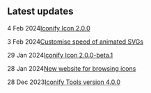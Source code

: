 <!-- DO NOT EDIT THIS COMPONENT IT IS AUTOGENERATED -->
## Latest updates

<div class="latest-news">
<p><span>4 Feb 2024</span><a href="/news/2024.html#icon-200">Iconify Icon 2.0.0</a></p>
<p><span>3 Feb 2024</span><a href="/news/2024.html#icon-sets-animations">Customise speed of animated SVGs</a></p>
<p><span>29 Jan 2024</span><a href="/news/2024.html#icon-200b1">Iconify Icon 2.0.0-beta.1</a></p>
<p><span>28 Jan 2024</span><a href="/news/2024.html#icon-sets-website">New website for browsing icons</a></p>
<p><span>28 Dec 2023</span><a href="/news/2023.html#tools-4">Iconify Tools version 4.0.0</a></p>
</div>
